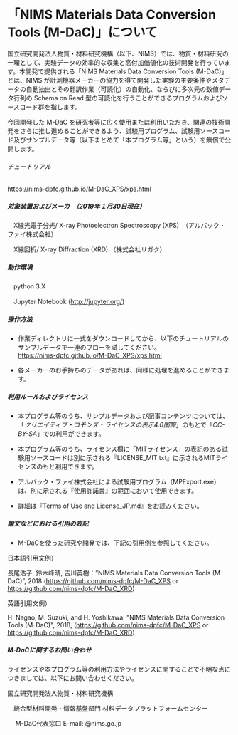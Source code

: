 # 「NIMS Materials Data Conversion Tools (M-DaC)」について

国立研究開発法人物質・材料研究機構（以下、NIMS）では、物質・材料研究の一環として、実験データの効率的な収集と高付加価値化の技術開発を行っています。本開発で提供される「NIMS Materials Data Conversion Tools (M-DaC)」とは、NIMS が計測機器メーカーの協力を得て開発した実験の主要条件やメタデータの自動抽出とその翻訳作業（可読化）の自動化、ならびに多次元の数値データ行列の Schema on Read 型の可読化を行うことができるプログラムおよびソースコード群を指します。

今回開発した M-DaC を研究者等に広く使用または利用いただき、関連の技術開発をさらに推し進めることができるよう、試験用プログラム、試験用ソースコード及びサンプルデータ等（以下まとめて「本プログラム等」という）を無償で公開します。

###### チュートリアル

  <https://nims-dpfc.github.io/M-DaC_XPS/xps.html>

##### 対象装置およびメーカ　（2019年１月30日現在）

　X線光電子分光/ X-ray Photoelectron Spectroscopy (XPS)　（アルバック・ファイ株式会社）

　X線回折/ X-ray Diffraction (XRD) （株式会社リガク）



##### 動作環境

　python 3.X

　Jupyter Notebook (http://jupyter.org/)



##### 操作方法

* 作業ディレクトリに一式をダウンロードしてから、以下のチュートリアルのサンプルデータで一連のフローを試してください。<br />
<https://nims-dpfc.github.io/M-DaC_XPS/xps.html>

* 各メーカーのお手持ちのデータがあれば、同様に処理を進めることができます。



##### 利用ルールおよびライセンス

* 本プログラム等のうち、サンプルデータおよび記事コンテンツについては、「*クリエイティブ・コモンズ・ライセンスの表示4.0国際*」のもとで「*CC-BY-SA*」での利用ができます。

* 本プログラム等のうち、ライセンス欄に「MITライセンス」の表記のある試験用ソースコードは別に示される『LICENSE_MIT.txt』に示されるMITライセンスのもと利用できます。

* アルバック・ファイ株式会社による試験用プログラム（MPExport.exe）は、別に示される『使用許諾書』の範囲において使用できます。

* 詳細は『Terms of Use and License_JP.md』をお読みください。



##### 論文などにおける引用の表記

* M-DaCを使った研究や開発では、下記の引用例を参照してください。

日本語引用文例）　

長尾浩子, 鈴木峰晴, 吉川英樹：”NIMS Materials Data Conversion Tools (M-DaC)”, 2018 (https://github.com/nims-dpfc/M-DaC_XPS   or   https://github.com/nims-dpfc/M-DaC_XRD)

英語引用文例）

H. Nagao, M. Suzuki, and H. Yoshikawa: "NIMS Materials Data Conversion Tools (M-DaC)", 2018, (https://github.com/nims-dpfc/M-DaC_XPS   or   https://github.com/nims-dpfc/M-DaC_XRD)



##### M-DaCに関するお問い合わせ

ライセンスや本プログラム等の利用方法やライセンスに関することで不明な点につきましては、以下にお問い合わせください。



国立研究開発法人物質・材料研究機構　

 　統合型材料開発・情報基盤部門 材料データプラットフォームセンター　

　 M-DaC代表窓口  E-mail: @nims.go.jp
